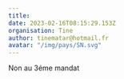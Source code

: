 ```yaml
---
title: 
date: 2023-02-16T08:15:29.153Z
organisation: Tine
author: tinematar@hotmail.fr 
avatar: "/img/pays/SN.svg"
---
```


Non au 3éme mandat